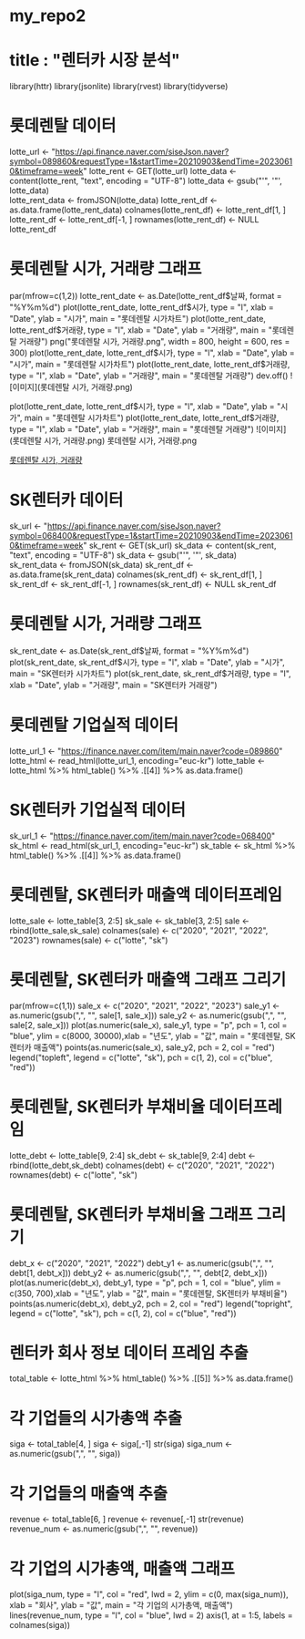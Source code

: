 # my_repo2

# title : "렌터카 시장 분석"

library(httr)
library(jsonlite)
library(rvest)
library(tidyverse)


# 롯데렌탈 데이터 

lotte_url <- "https://api.finance.naver.com/siseJson.naver?symbol=089860&requestType=1&startTime=20210903&endTime=20230610&timeframe=week"
lotte_rent <- GET(lotte_url)
lotte_data <- content(lotte_rent, "text", encoding = "UTF-8")
lotte_data <- gsub("'", '"', lotte_data)  
lotte_rent_data <- fromJSON(lotte_data)
lotte_rent_df <- as.data.frame(lotte_rent_data)
colnames(lotte_rent_df) <- lotte_rent_df[1, ]
lotte_rent_df <- lotte_rent_df[-1, ]
rownames(lotte_rent_df) <- NULL
lotte_rent_df


# 롯데렌탈 시가, 거래량 그래프

par(mfrow=c(1,2))
lotte_rent_date <- as.Date(lotte_rent_df$날짜, format = "%Y%m%d")
plot(lotte_rent_date, lotte_rent_df$시가, type = "l", xlab = "Date", ylab = "시가", main = "롯데렌탈 시가차트")
plot(lotte_rent_date, lotte_rent_df$거래량, type = "l", xlab = "Date", ylab = "거래량", main = "롯데렌탈 거래량")
png("롯데렌탈 시가, 거래량.png", width = 800, height = 600, res = 300)
plot(lotte_rent_date, lotte_rent_df$시가, type = "l", xlab = "Date", ylab = "시가", main = "롯데렌탈 시가차트")
plot(lotte_rent_date, lotte_rent_df$거래량, type = "l", xlab = "Date", ylab = "거래량", main = "롯데렌탈 거래량")
dev.off()
![이미지](롯데렌탈 시가, 거래량.png)

plot(lotte_rent_date, lotte_rent_df$시가, type = "l", xlab = "Date", ylab = "시가", main = "롯데렌탈 시가차트")
plot(lotte_rent_date, lotte_rent_df$거래량, type = "l", xlab = "Date", ylab = "거래량", main = "롯데렌탈 거래량")
![이미지](롯데렌탈 시가, 거래량.png)
롯데렌탈 시가, 거래량.png

[롯데렌탈 시가, 거래량](https://github.com/jeungyuna/my_repo2/blob/main/%EB%A1%AF%EB%8D%B0%EB%A0%8C%ED%83%88%20%EC%8B%9C%EA%B0%80%2C%20%EA%B1%B0%EB%9E%98%EB%9F%89.png)


# SK렌터카 데이터

sk_url <- "https://api.finance.naver.com/siseJson.naver?symbol=068400&requestType=1&startTime=20210903&endTime=20230610&timeframe=week"
sk_rent <- GET(sk_url)
sk_data <- content(sk_rent, "text", encoding = "UTF-8")
sk_data <- gsub("'", '"', sk_data)  
sk_rent_data <- fromJSON(sk_data)
sk_rent_df <- as.data.frame(sk_rent_data)
colnames(sk_rent_df) <- sk_rent_df[1, ]
sk_rent_df <- sk_rent_df[-1, ]
rownames(sk_rent_df) <- NULL
sk_rent_df


# 롯데렌탈 시가, 거래량 그래프

sk_rent_date <- as.Date(sk_rent_df$날짜, format = "%Y%m%d")
plot(sk_rent_date, sk_rent_df$시가, type = "l", xlab = "Date", ylab = "시가", main = "SK렌터카 시가차트")
plot(sk_rent_date, sk_rent_df$거래량, type = "l", xlab = "Date", ylab = "거래량", main = "SK렌터카 거래량")


# 롯데렌탈 기업실적 데이터

lotte_url_1 <- "https://finance.naver.com/item/main.naver?code=089860"
lotte_html <- read_html(lotte_url_1, encoding="euc-kr")
lotte_table <- lotte_html %>%
  html_table() %>% 
  .[[4]] %>% 
  as.data.frame()
  

# SK렌터카 기업실적 데이터

sk_url_1 <- "https://finance.naver.com/item/main.naver?code=068400"
sk_html <- read_html(sk_url_1, encoding="euc-kr")
sk_table <- sk_html %>%
  html_table() %>% 
  .[[4]] %>% 
  as.data.frame()
  

# 롯데렌탈, SK렌터카 매출액 데이터프레임

lotte_sale <- lotte_table[3, 2:5] 
sk_sale <- sk_table[3, 2:5]
sale <- rbind(lotte_sale,sk_sale)
colnames(sale) <- c("2020", "2021", "2022", "2023")
rownames(sale) <- c("lotte", "sk")


# 롯데렌탈, SK렌터카 매출액 그래프 그리기

par(mfrow=c(1,1))
sale_x <- c("2020", "2021", "2022", "2023")
sale_y1 <- as.numeric(gsub(",", "", sale[1, sale_x]))
sale_y2 <- as.numeric(gsub(",", "", sale[2, sale_x]))
plot(as.numeric(sale_x), sale_y1, type = "p", pch = 1, col = "blue", ylim = c(8000, 30000),xlab = "년도", ylab = "값", main = "롯데렌탈, SK렌터카 매출액")
points(as.numeric(sale_x), sale_y2, pch = 2, col = "red")
legend("topleft", legend = c("lotte", "sk"), pch = c(1, 2), col = c("blue", "red"))


# 롯데렌탈, SK렌터카 부채비율 데이터프레임

lotte_debt <- lotte_table[9, 2:4] 
sk_debt <- sk_table[9, 2:4]
debt <- rbind(lotte_debt,sk_debt)
colnames(debt) <- c("2020", "2021", "2022")
rownames(debt) <- c("lotte", "sk")


# 롯데렌탈, SK렌터카 부채비율 그래프 그리기

debt_x <- c("2020", "2021", "2022")
debt_y1 <- as.numeric(gsub(",", "", debt[1, debt_x]))
debt_y2 <- as.numeric(gsub(",", "", debt[2, debt_x]))
plot(as.numeric(debt_x), debt_y1, type = "p", pch = 1, col = "blue", ylim = c(350, 700),xlab = "년도", ylab = "값", main = "롯데렌탈, SK렌터카 부채비율")
points(as.numeric(debt_x), debt_y2, pch = 2, col = "red")
legend("topright", legend = c("lotte", "sk"), pch = c(1, 2), col = c("blue", "red"))


# 렌터카 회사 정보 데이터 프레임 추출

total_table <- lotte_html %>%
  html_table() %>% 
  .[[5]] %>% 
  as.data.frame()
  

# 각 기업들의 시가총액 추출

siga <- total_table[4, ]
siga <- siga[,-1]
str(siga)
siga_num <- as.numeric(gsub(",", "", siga))


# 각 기업들의 매출액 추출

revenue <- total_table[6, ]
revenue <- revenue[,-1]
str(revenue)
revenue_num <- as.numeric(gsub(",", "", revenue))


# 각 기업의 시가총액, 매출액 그래프

plot(siga_num, type = "l", col = "red", lwd = 2, ylim = c(0, max(siga_num)), xlab = "회사", ylab = "값", main = "각 기업의 시가총액, 매출액")
lines(revenue_num, type = "l", col = "blue", lwd = 2)
axis(1, at = 1:5, labels = colnames(siga))
